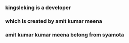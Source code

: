 ### kingsleking is a developer 
### which is created by amit kumar meena 
### amit kumar kumar meena belong from syamota 